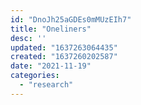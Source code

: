 ```yaml
---
id: "DnoJh25aGDEs0mMUzEIh7"
title: "Oneliners"
desc: ''
updated: "1637263064435"
created: "1637260202587"
date: "2021-11-19"
categories: 
  - "research"
---
```


